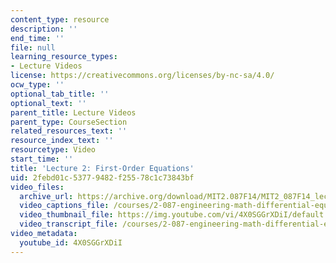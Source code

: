 ```yaml
---
content_type: resource
description: ''
end_time: ''
file: null
learning_resource_types:
- Lecture Videos
license: https://creativecommons.org/licenses/by-nc-sa/4.0/
ocw_type: ''
optional_tab_title: ''
optional_text: ''
parent_title: Lecture Videos
parent_type: CourseSection
related_resources_text: ''
resource_index_text: ''
resourcetype: Video
start_time: ''
title: 'Lecture 2: First-Order Equations'
uid: 2febd01c-5377-9482-f255-78c1c73843bf
video_files:
  archive_url: https://archive.org/download/MIT2.087F14/MIT2_087F14_lec02_300k.mp4
  video_captions_file: /courses/2-087-engineering-math-differential-equations-and-linear-algebra-fall-2014/48148b2618ac5085800983d26825afe6_4X0SGGrXDiI.vtt
  video_thumbnail_file: https://img.youtube.com/vi/4X0SGGrXDiI/default.jpg
  video_transcript_file: /courses/2-087-engineering-math-differential-equations-and-linear-algebra-fall-2014/aeaab4766a2fe83f8dfbe8d7809562f4_4X0SGGrXDiI.pdf
video_metadata:
  youtube_id: 4X0SGGrXDiI
---
```

